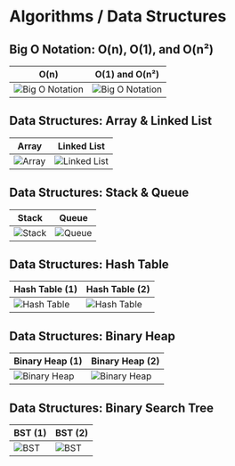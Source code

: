 # Algorithms / Data Structures

## Big O Notation: O(n), O(1), and O(n²)

| O(n) | O(1) and O(n²) |
| --- |  --- |
| ![Big O Notation](https://github.com/girliemac/a-picture-is-worth-a-1000-words/blob/main/algorithms/png/algorithm101_BigO_01.png?raw=true) | ![Big O Notation](https://github.com/girliemac/a-picture-is-worth-a-1000-words/blob/main/algorithms/png/algorithm101_BigO_02.png?raw=true) |

## Data Structures: Array & Linked List

| Array | Linked List |
| --- |  --- |
| ![Array](https://github.com/girliemac/a-picture-is-worth-a-1000-words/blob/main/algorithms/png/algorithm101_Array.png?raw=true) | ![Linked List](https://github.com/girliemac/a-picture-is-worth-a-1000-words/blob/main/algorithms/png/algorithm101_Linked_List.png?raw=true) |


## Data Structures: Stack & Queue

| Stack | Queue |
| --- |  --- |
| ![Stack](https://github.com/girliemac/a-picture-is-worth-a-1000-words/blob/main/algorithms/png/algorithm101_Stack.png?raw=true) | ![Queue](https://github.com/girliemac/a-picture-is-worth-a-1000-words/blob/main/algorithms/png/algorithm101_Queue.png?raw=true) |


## Data Structures: Hash Table 

| Hash Table (1) | Hash Table (2) |
| --- |  --- |
| ![Hash Table](https://github.com/girliemac/a-picture-is-worth-a-1000-words/blob/main/algorithms/png/algorithm101_Hash_Table_01.png?raw=true) | ![Hash Table](https://github.com/girliemac/a-picture-is-worth-a-1000-words/blob/main/algorithms/png/algorithm101_Hash_Table_02.png?raw=true) |

## Data Structures: Binary Heap 

| Binary Heap (1) | Binary Heap (2) |
| --- |  --- |
| ![Binary Heap](https://github.com/girliemac/a-picture-is-worth-a-1000-words/blob/main/algorithms/png/algorithm101_Heap_01.png?raw=true) | ![Binary Heap](https://github.com/girliemac/a-picture-is-worth-a-1000-words/blob/main/algorithms/png/algorithm101_Heap_02.png?raw=true) |

## Data Structures: Binary Search Tree 

| BST (1) | BST (2) |
| --- |  --- |
| ![BST](https://github.com/girliemac/a-picture-is-worth-a-1000-words/blob/main/algorithms/png/algorithm101_BST_01.png?raw=true) | ![BST](https://github.com/girliemac/a-picture-is-worth-a-1000-words/blob/main/algorithms/png/algorithm101_BST_02.png?raw=true) |